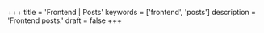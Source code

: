 +++
title = 'Frontend | Posts'
keywords = ['frontend', 'posts']
description = 'Frontend posts.'
draft = false
+++